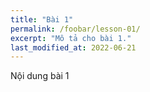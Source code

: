 ```yaml
---
title: "Bài 1"
permalink: /foobar/lesson-01/
excerpt: "Mô tả cho bài 1."
last_modified_at: 2022-06-21
---
```


Nội dung bài 1
